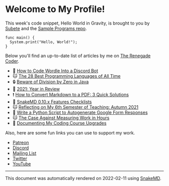 # Welcome to My Profile!

This week's code snippet, Hello World in Gravity, is brought to you by [Subete](https://subete.therenegadecoder.com/en/latest/) and the [Sample Programs repo](https://sample-programs.therenegadecoder.com/).

```Gravity
func main() {
  System.print("Hello, World!");
}
```

Below you'll find an up-to-date list of articles by me on [The Renegade Coder](https://therenegadecoder.com).

- :tea: [How to Code Wordle Into a Discord Bot](https://therenegadecoder.com/code/how-to-code-wordle-into-a-discord-bot/)
- :cat: [The 28 Best Programming Languages of All Time](https://therenegadecoder.com/code/the-28-best-programming-languages-of-all-time/)
- :lock: [Beware of Division by Zero in Java](https://therenegadecoder.com/code/beware-of-division-by-zero-in-java/)
- :milky_way: [2021: Year in Review](https://therenegadecoder.com/meta/2021-year-in-review/)
- :exclamation: [How to Convert Markdown to a PDF: 3 Quick Solutions](https://therenegadecoder.com/blog/how-to-convert-markdown-to-a-pdf-3-quick-solutions/)
- :door: [SnakeMD 0.10.x Features Checklists](https://therenegadecoder.com/meta/snakemd-0-10-x-features-checklists/)
- :cat: [Reflecting on My 6th Semester of Teaching: Autumn 2021](https://therenegadecoder.com/teach/reflecting-on-my-6th-semester-of-teaching/)
- :fu: [Write a Python Script to Autogenerate Google Form Responses](https://therenegadecoder.com/code/write-a-python-script-to-autogenerate-google-form-responses/)
- :cat: [The Case Against Measuring Work in Hours](https://therenegadecoder.com/blog/the-case-against-measuring-work-in-hours/)
- :seedling: [Documenting My Coding Course Upgrades](https://therenegadecoder.com/teach/documenting-my-coding-course-upgrades/)

Also, here are some fun links you can use to support my work.

- [Patreon](https://www.patreon.com/TheRenegadeCoder)
- [Discord](https://discord.gg/Jhmtj7Z)
- [Mailing List](https://newsletter.therenegadecoder.com/)
- [Twitter](https://twitter.com/RenegadeCoder94)
- [YouTube](https://www.youtube.com/channel/UCpyoVwOqYRlSAEUPEn7P9hw)

---

This document was automatically rendered on 2022-02-11 using [SnakeMD](https://snakemd.therenegadecoder.com).